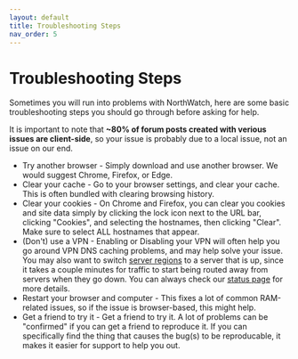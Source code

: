 ```yaml
---
layout: default
title: Troubleshooting Steps
nav_order: 5
---
```

# Troubleshooting Steps
Sometimes you will run into problems with NorthWatch, here are some basic troubleshooting steps you should go through before asking for help.

It is important to note that **~80% of forum posts created with verious issues are client-side**, so your issue is probably due to a local issue, not an issue on our end.

- Try another browser - Simply download and use another browser.  We would suggest Chrome, Firefox, or Edge.
- Clear your cache - Go to your browser settings, and clear your cache.  This is often bundled with clearing browsing history.
- Clear your cookies - On Chrome and Firefox, you can clear you cookies and site data simply by clicking the lock icon next to the URL bar, clicking "Cookies", and selecting the hostnames, then clicking "Clear".  Make sure to select ALL hostnames that appear.
- (Don't) use a VPN - Enabling or Disabling your VPN will often help you go around VPN DNS caching problems, and may help solve your issue.  You may also want to switch [server regions](https://docs.northwatchbank.com/docs/server-regions-and-ping.html) to a server that is up, since it takes a couple minutes for traffic to start being routed away from servers when they go down.  You can always check our [status page](https://status.northwatchbank.com) for more details.
- Restart your browser and computer - This fixes a lot of common RAM-related issues, so if the issue is browser-based, this might help.
- Get a friend to try it - Get a friend to try it.  A lot of problems can be "confirmed" if you can get a friend to reproduce it.  If you can specifically find the thing that causes the bug(s) to be reproducable, it makes it easier for support to help you out.
